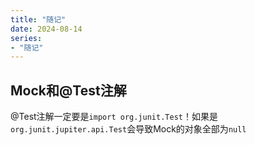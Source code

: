 ```yaml
---
title: "随记"
date: 2024-08-14
series: 
- "随记"
---
```


## Mock和@Test注解

@Test注解一定要是`import org.junit.Test`！如果是`org.junit.jupiter.api.Test`会导致Mock的对象全部为`null`

